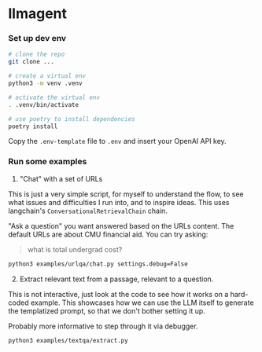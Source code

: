 # llmagent

<!--
Fix these badge links later

[![Documentation](https://readthedocs.org/projects/project-name/badge/)](https://project-name.readthedocs.io/)

[![Build Status](https://github.com/username/repository-name/actions/workflows/workflow-name.yml/badge.svg)](https://github.com/username/repository-name/actions)

[![codecov](https://codecov.io/gh/username/repository-name/branch/main/graph/badge.svg)](https://codecov.io/gh/username/repository-name)

[![License](https://img.shields.io/github/license/username/repository-name)](https://github.com/username/repository-name/blob/main/LICENSE)

-->

### Set up dev env

```bash
# clone the repo
git clone ...

# create a virtual env
python3 -m venv .venv

# activate the virtual env
. .venv/bin/activate

# use poetry to install dependencies
poetry install

```
Copy the `.env-template` file to `.env` and insert your OpenAI API key.



### Run some examples

1. "Chat" with a set of URLs

This is just a very simple script, for myself to understand the flow, to see 
what issues and difficulties I run into, and to inspire ideas. This uses 
langchain's `ConversationalRetrievalChain` chain.

"Ask a question" you want answered based on the URLs content. The default 
URLs are about CMU financial aid. You can try asking:
> what is total undergrad cost?


```bash
python3 examples/urlqa/chat.py settings.debug=False
```

2. Extract relevant text from a passage, relevant to a question.

This is not interactive, just look at the code to see how it works on a 
hard-coded example. This showcases how we can use the LLM itself to generate 
the templatized prompt, so that we don't bother setting it up.

Probably more informative to step through it via debugger.

```bash
python3 examples/textqa/extract.py
```



